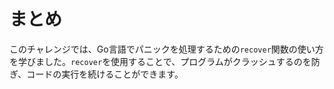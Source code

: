 # まとめ

このチャレンジでは、Go言語でパニックを処理するための`recover`関数の使い方を学びました。`recover`を使用することで、プログラムがクラッシュするのを防ぎ、コードの実行を続けることができます。
